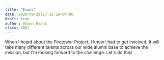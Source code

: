 ```yaml
---
title: "Evans"
date: 2020-09-29T17:16:19-04:00
draft: true
author: Shawn Evans
class: 2002
---
```

When I heard about the Firetower Project, I knew I had to get involved. It will take many different talents across our wide alumni base to achieve the mission, but I'm looking forward to the challenge. Let's do this!

